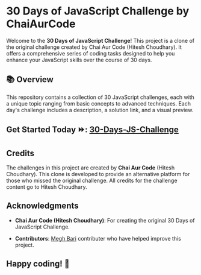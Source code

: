 # 30 Days of JavaScript Challenge by ChaiAurCode

Welcome to the **30 Days of JavaScript Challenge**! This project is a clone of the original challenge created by Chai Aur Code (Hitesh Choudhary). It offers a comprehensive series of coding tasks designed to help you enhance your JavaScript skills over the course of 30 days.

## 📚 Overview

This repository contains a collection of 30 JavaScript challenges, each with a unique topic ranging from basic concepts to advanced techniques. Each day's challenge includes a description, a solution link, and a visual preview.

## Get Started Today ⏩: [30-Days-JS-Challenge](https://30-days-js-challenge-sigma.vercel.app/)

## Credits

The challenges in this project are created by **Chai Aur Code** (Hitesh Choudhary). This clone is developed to provide an alternative platform for those who missed the original challenge. All credits for the challenge content go to Hitesh Choudhary.


## Acknowledgments

- **Chai Aur Code (Hitesh Choudhary)**: For creating the original 30 Days of JavaScript Challenge.

- **Contributors**: [Megh Bari](https://github.com/megh-bari) contributer who have helped improve this project.

## Happy coding! 🚀
